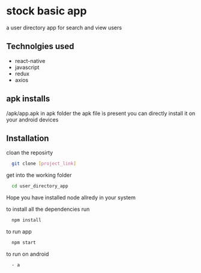 
# stock basic app

a user directory app for search and view users



## Technolgies used

- react-native
- javascript
- redux
- axios


## apk installs

/apk/app.apk
in apk folder the apk file is present you can directly install it on your android devices



## Installation 

cloan the reposirty

```bash
  git clone [project_link]
```

get into the working folder

```bash
  cd user_directory_app
```

Hope you have installed node allredy in your system

to install all the dependencies run

```bash
  npm install
```

to run app 

```bash
  npm start
```


to run on android 

```bash
  - a 
```

